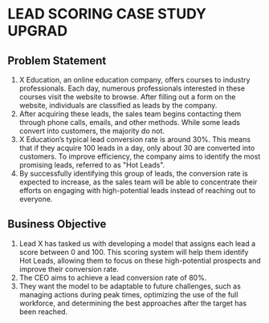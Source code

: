 # LEAD SCORING CASE STUDY UPGRAD

## Problem Statement
1. X Education, an online education company, offers courses to industry
professionals. Each day, numerous professionals interested in these courses visit
the website to browse. After filling out a form on the website, individuals are
classified as leads by the company.
2. After acquiring these leads, the sales team begins contacting them through phone
calls, emails, and other methods. While some leads convert into customers, the
majority do not.
3. X Education’s typical lead conversion rate is around 30%. This means that if they
acquire 100 leads in a day, only about 30 are converted into customers. To
improve efficiency, the company aims to identify the most promising leads,
referred to as "Hot Leads".
4. By successfully identifying this group of leads, the conversion rate is expected to
increase, as the sales team will be able to concentrate their efforts on engaging with
high-potential leads instead of reaching out to everyone.

## Business Objective

1. Lead X has tasked us with developing a model that assigns each lead a score
between 0 and 100. This scoring system will help them identify Hot Leads,
allowing them to focus on these high-potential prospects and improve their
conversion rate.
2. The CEO aims to achieve a lead conversion rate of 80%.
3. They want the model to be adaptable to future challenges, such as managing
actions during peak times, optimizing the use of the full workforce, and
determining the best approaches after the target has been reached.
